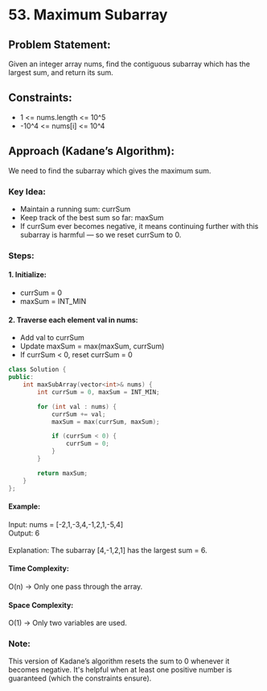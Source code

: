 # 53. Maximum Subarray

## Problem Statement:
Given an integer array nums, find the contiguous subarray which has the largest sum, and return its sum.

## Constraints:
  - 1 <= nums.length <= 10^5
  - -10^4 <= nums[i] <= 10^4

## Approach (Kadane’s Algorithm):
We need to find the subarray which gives the maximum sum.
### Key Idea:
  - Maintain a running sum: currSum
  - Keep track of the best sum so far: maxSum
  - If currSum ever becomes negative, it means continuing further with this subarray is harmful — so we reset currSum to 0.

### Steps:
#### 1. Initialize:
  - currSum = 0
  - maxSum = INT_MIN
#### 2. Traverse each element val in nums:
  - Add val to currSum
  - Update maxSum = max(maxSum, currSum)
  - If currSum < 0, reset currSum = 0

```c++
class Solution {
public:
    int maxSubArray(vector<int>& nums) {
        int currSum = 0, maxSum = INT_MIN;

        for (int val : nums) {
            currSum += val;
            maxSum = max(currSum, maxSum);

            if (currSum < 0) {
                currSum = 0;
            }
        }

        return maxSum;
    }
};
```

#### Example:
Input: nums = [-2,1,-3,4,-1,2,1,-5,4]<br/>
Output: 6<br/>
<br/>
Explanation: The subarray [4,-1,2,1] has the largest sum = 6.

#### Time Complexity:
O(n) → Only one pass through the array.

#### Space Complexity:
O(1) → Only two variables are used.

### Note:
This version of Kadane’s algorithm resets the sum to 0 whenever it becomes negative. It's helpful when at least one positive number is guaranteed (which the constraints ensure).
